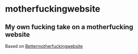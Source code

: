# motherfuckingwebsite
My own fucking take on a motherfucking website
-----------------
Based on [Bettermotherfuckingwebsite](http://bettermotherfuckingwebsite.com/)
